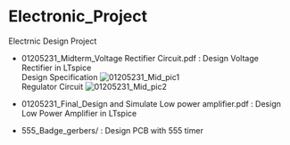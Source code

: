 # Electronic_Project
Electrnic Design Project

- 01205231_Midterm_Voltage Rectifier Circuit.pdf
  : Design Voltage Rectifier in LTspice
  <br /> Design Specification
  ![01205231_Mid_pic1](https://user-images.githubusercontent.com/83958622/220804924-fbfd575a-b2c5-4d11-b42c-e89442536331.png)
  <br /> Regulator Circuit
  ![01205231_Mid_pic2](https://user-images.githubusercontent.com/83958622/220805206-e10fcff7-d237-4130-b821-2c34319bb165.png)

- 01205231_Final_Design and Simulate Low power amplifier.pdf
  : Design Low Power Amplifier in LTspice
  
- 555_Badge_gerbers/
  : Design PCB with 555 timer





